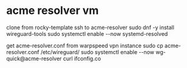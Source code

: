 # acme resolver vm


clone from rocky-template
ssh to acme-resolver
sudo dnf -y install wireguard-tools
sudo systemctl enable --now systemd-resolved

get acme-resolver.conf from warpspeed vpn instance
sudo cp acme-resolver.conf /etc/wireguard/
sudo systemctl enable --now wg-quick@acme-resolver
curl ifconfig.co
